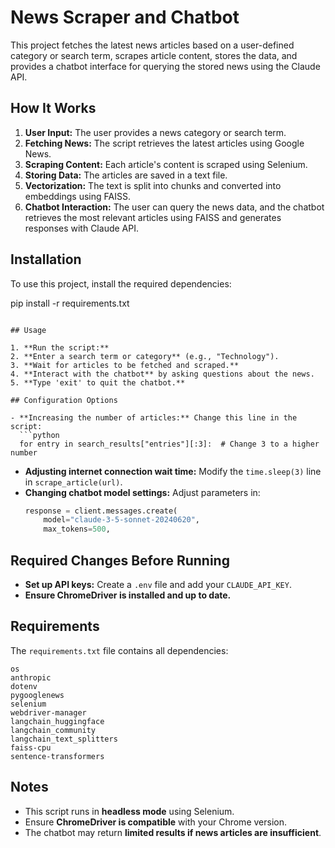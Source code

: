 # News Scraper and Chatbot

This project fetches the latest news articles based on a user-defined category or search term, scrapes article content, stores the data, and provides a chatbot interface for querying the stored news using the Claude API.

## How It Works

1. **User Input:** The user provides a news category or search term.
2. **Fetching News:** The script retrieves the latest articles using Google News.
3. **Scraping Content:** Each article's content is scraped using Selenium.
4. **Storing Data:** The articles are saved in a text file.
5. **Vectorization:** The text is split into chunks and converted into embeddings using FAISS.
6. **Chatbot Interaction:** The user can query the news data, and the chatbot retrieves the most relevant articles using FAISS and generates responses with Claude API.

## Installation

To use this project, install the required dependencies:


pip install -r requirements.txt
```

## Usage

1. **Run the script:**
2. **Enter a search term or category** (e.g., "Technology").
3. **Wait for articles to be fetched and scraped.**
4. **Interact with the chatbot** by asking questions about the news.
5. **Type 'exit' to quit the chatbot.**

## Configuration Options

- **Increasing the number of articles:** Change this line in the script:
  ```python
  for entry in search_results["entries"][:3]:  # Change 3 to a higher number
  ```
- **Adjusting internet connection wait time:** Modify the `time.sleep(3)` line in `scrape_article(url)`.
- **Changing chatbot model settings:** Adjust parameters in:
  ```python
  response = client.messages.create(
      model="claude-3-5-sonnet-20240620",
      max_tokens=500,
  ```

## Required Changes Before Running

- **Set up API keys:** Create a `.env` file and add your `CLAUDE_API_KEY`.
- **Ensure ChromeDriver is installed and up to date.**

## Requirements

The `requirements.txt` file contains all dependencies:

```
os
anthropic
dotenv
pygooglenews
selenium
webdriver-manager
langchain_huggingface
langchain_community
langchain_text_splitters
faiss-cpu
sentence-transformers
```

## Notes

- This script runs in **headless mode** using Selenium.
- Ensure **ChromeDriver is compatible** with your Chrome version.
- The chatbot may return **limited results if news articles are insufficient**.

